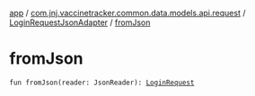 [app](../../index.md) / [com.jnj.vaccinetracker.common.data.models.api.request](../index.md) / [LoginRequestJsonAdapter](index.md) / [fromJson](./from-json.md)

# fromJson

`fun fromJson(reader: JsonReader): `[`LoginRequest`](../-login-request/index.md)